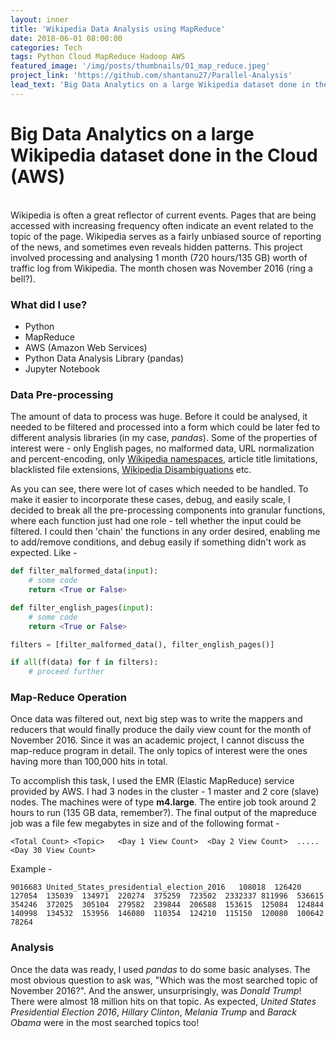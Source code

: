 ```yaml
---
layout: inner
title: 'Wikipedia Data Analysis using MapReduce'
date: 2018-06-01 08:00:00
categories: Tech
tags: Python Cloud MapReduce Hadoop AWS
featured_image: '/img/posts/thumbnails/01_map_reduce.jpeg'
project_link: 'https://github.com/shantanu27/Parallel-Analysis'
lead_text: 'Big Data Analytics on a large Wikipedia dataset done in the Cloud (AWS)'
---
```


# Big Data Analytics on a large Wikipedia dataset done in the Cloud (AWS)
<br>
Wikipedia is often a great reflector of current events. Pages that are being accessed with increasing frequency often indicate an event related to the topic of the page. Wikipedia serves as a fairly unbiased source of reporting of the news, and sometimes even reveals hidden patterns. This project involved processing and analysing 1 month (720 hours/135 GB) worth of traffic log from Wikipedia. The month chosen was November 2016 (ring a bell?).

### What did I use?
- Python
- MapReduce
- AWS (Amazon Web Services)
- Python Data Analysis Library (pandas)
- Jupyter Notebook

### Data Pre-processing

The amount of data to process was huge. Before it could be analysed, it needed to be filtered and processed into a form which could be later fed to different analysis libraries (in my case, *pandas*). Some of the properties of interest were - only English pages, no malformed data, URL normalization and percent-encoding, only [Wikipedia namespaces](https://en.wikipedia.org/wiki/Wikipedia:Namespace), article title limitations, blacklisted file extensions, [Wikipedia Disambiguations](https://en.wikipedia.org/wiki/Wikipedia:Disambiguation) etc. 

As you can see, there were lot of cases which needed to be handled. To make it easier to incorporate these cases, debug, and easily scale, I decided to break all the pre-processing components into granular functions, where each function just had one role - tell whether the input could be filtered. I could then 'chain' the functions in any order desired, enabling me to add/remove conditions, and debug easily if something didn't work as expected. Like -

```python
def filter_malformed_data(input):
    # some code
    return <True or False>

def filter_english_pages(input):
    # some code
    return <True or False>

filters = [filter_malformed_data(), filter_english_pages()]

if all(f(data) for f in filters):
    # proceed further
```

### Map-Reduce Operation

Once data was filtered out, next big step was to write the mappers and reducers that would finally produce the daily view count for the month of November 2016. Since it was an academic project, I cannot discuss the map-reduce program in detail. The only topics of interest were the ones having more than 100,000 hits in total. 

To accomplish this task, I used the EMR (Elastic MapReduce) service provided by AWS. I had 3 nodes in the cluster - 1 master and 2 core (slave) nodes. The machines were of type **m4.large**. The entire job took around 2 hours to run (135 GB data, remember?). The final output of the mapreduce job was a file few megabytes in size and of the following format -

```
<Total Count> <Topic>   <Day 1 View Count>  <Day 2 View Count>  .....  <Day 30 View Count>
```

Example -

```
9016683 United_States_presidential_election_2016   108018  126420  127054  135039  134971  220274  375259  723502  2332337 811996  536615  354246  372025  305104  279582  239844  206588  153615  125084  124844  140998  134532  153956  146080  110354  124210  115150  120080  100642  78264
```

### Analysis

Once the data was ready, I used *pandas* to do some basic analyses. The most obvious question to ask was, "Which was the most searched topic of November 2016?". And the answer, unsurprisingly, was *Donald Trump*! There were almost 18 million hits on that topic. As expected, *United States Presidential Election 2016*, *Hillary Clinton*, *Melania Trump* and *Barack Obama* were in the most searched topics too!

